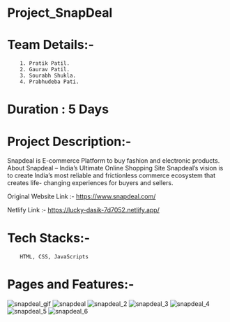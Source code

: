 # Project_SnapDeal

# Team Details:-
        1. Pratik Patil.
        2. Gaurav Patil.
        3. Sourabh Shukla.
        4. Prabhudeba Pati.
   
# Duration : 5 Days

# Project Description:-
  Snapdeal is E-commerce Platform to buy fashion and electronic products.
  About Snapdeal – India’s Ultimate Online Shopping Site Snapdeal’s vision is to create India’s most reliable and frictionless commerce ecosystem that creates life-   changing experiences for buyers and sellers.
  
  Original Website Link :- https://www.snapdeal.com/
  
  Netlify Link :- https://lucky-dasik-7d7052.netlify.app/
  
# Tech Stacks:- 
        HTML, CSS, JavaScripts 

        
# Pages and Features:- 
![snapdeal_gif](https://user-images.githubusercontent.com/113718053/214289428-149d9dfd-b365-4eb4-a639-1acad885f78d.gif)
![snapdeal](https://user-images.githubusercontent.com/113718053/214289584-439bd30b-add3-4b6a-b185-540bcf7f3b12.png)
![snapdeal_2](https://user-images.githubusercontent.com/113718053/214289594-0e5f24ba-5a36-4498-b4b6-61b9a5373b44.png)
![snapdeal_3](https://user-images.githubusercontent.com/113718053/214289613-24f96729-ab1b-4291-981e-72d533cc913e.png)
![snapdeal_4](https://user-images.githubusercontent.com/113718053/214289621-623f6bfa-bdda-4526-afc4-4282cc826fcf.png)
![snapdeal_5](https://user-images.githubusercontent.com/113718053/214289646-996db1ec-f1bf-4d1a-b672-b0e37ee6c12e.png)
![snapdeal_6](https://user-images.githubusercontent.com/113718053/214289666-297dc2bd-36bd-4d47-86c9-fc652dd72366.png)
